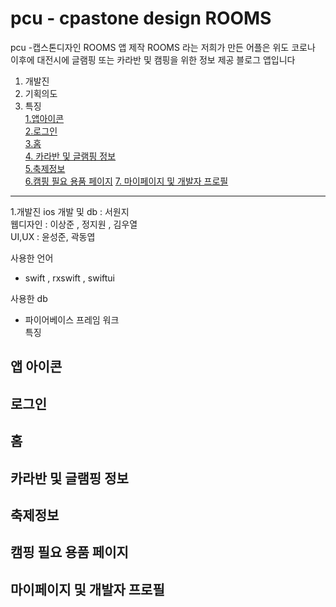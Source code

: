 # pcu - cpastone design ROOMS
pcu -캡스톤디자인  ROOMS 앱  제작 
ROOMS 라는 저희가 만든 어플은 위도 코로나 이후에 대전시에 글램핑 또는 카라반 및  캠핑을 위한 정보 제공  블로그 앱입니다






1. 개발진
2. 기획의도
3. 특징  
   [1.앱아이콘](#앱-아이콘)    
   [2.로그인](#로그인)    
	 [3.홈](#홈)   
   [4. 카라반 및 글램핑 정보](#카라반-및-글램핑-정보)     
   [5.축제정보](#축제정보)   
   [6.캠핑 필요 용품 페이지](#캠핑-필요-용품-페이지)
   [7. 마이페이지 및 개발자 프로필](#마이페이지-및-개발자-프로필)
     
   
  
-------------------------------------------------------------------------------------------------------------------------------------------------------------------
1.개발진 
ios 개발 및 db : 서원지   
웹디자인 : 이상준 , 정지원 , 김우열    
UI,UX :  윤성준, 곽동엽

사용한 언어    
  - swift , rxswift , swiftui 

사용한 db    
- 파이어베이스 프레임 워크   
특징

##  앱 아이콘   

##  로그인   

## 홈

##  카라반 및 글램핑 정보   

## 축제정보   

##  캠핑 필요 용품 페이지

##   마이페이지 및 개발자 프로필
  



